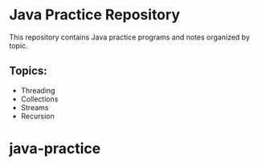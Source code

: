 
# Java Practice Repository
This repository contains Java practice programs and notes organized by topic.

## Topics:
- Threading
- Collections
- Streams
- Recursion

# java-practice

